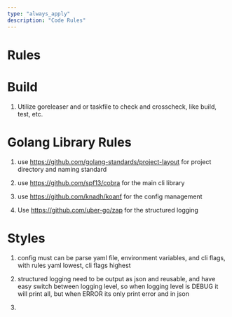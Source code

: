 ```yaml
---
type: "always_apply"
description: "Code Rules"
---
```


# Rules

# Build

1. Utilize goreleaser and or taskfile to check and crosscheck, like build, test, etc.

# Golang Library Rules

1. use https://github.com/golang-standards/project-layout for project directory and naming standard

2. use https://github.com/spf13/cobra for the main cli library

3. use https://github.com/knadh/koanf for the config management

4. Use https://github.com/uber-go/zap for the structured logging

# Styles

1. config must can be parse yaml file, environment variables, and cli flags, with rules yaml lowest, cli flags highest

2. structured logging need to be output as json and reusable, and have easy switch between logging level, so when logging level is DEBUG it will print all, but when ERROR its only print error and in json

3.
